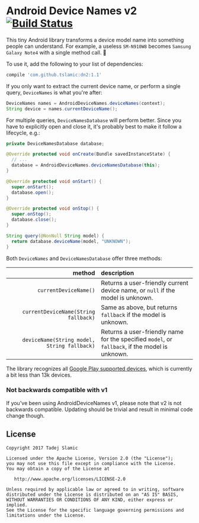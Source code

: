 
Android Device Names v2 [![Build Status](https://travis-ci.org/tslamic/AndroidDeviceNames.svg?branch=master)](https://travis-ci.org/tslamic/AndroidDeviceNames)
===

This tiny Android library transforms a device model name into something people can understand. For example, a useless `SM-N910W8` becomes `Samsung Galaxy Note4` with a single method call. :tada:

To use it, add the following to your list of dependencies:

```groovy
compile 'com.github.tslamic:dn2:1.1'
```

If you only want to extract the current device name, or perform a single query, `DeviceNames` is what you're after:

```java
DeviceNames names = AndroidDeviceNames.deviceNames(context);
String device = names.currentDeviceName();
```

For multiple queries, `DeviceNamesDatabase` will perform better. Since you have to explicitly open and close it, it's probably best to make it follow a lifecycle, e.g.:

```java
private DeviceNamesDatabase database;

@Override protected void onCreate(Bundle savedInstanceState) {
  // ...
  database = AndroidDeviceNames.deviceNamesDatabase(this);
}

@Override protected void onStart() {
  super.onStart();
  database.open();
}

@Override protected void onStop() {
  super.onStop();
  database.close();
}

String query(@NonNull String model) {
  return database.deviceName(model, "UNKNOWN");
}
```

Both `DeviceNames` and `DeviceNamesDatabase` offer three methods:

| method | description |
| -----: | :---------- |
| `currentDeviceName()` |  Returns a user-friendly current device name, or `null` if the model is unknown. |
| `currentDeviceName(String fallback)`| Same as above, but returns `fallback` if the model is unknown. |
| `deviceName(String model, String fallback)` | Returns a user-friendly name for the specified `model`, or `fallback`, if the model is unknown. |

The library recognizes all [Google Play supported devices](https://support.google.com/googleplay/answer/1727131), which is currently a bit less than 13k devices.

### Not backwards compatible with v1

If you've been using AndroidDeviceNames v1, please note that v2 is not backwards compatible. Updating should be trivial and result in minimal code change though.

License
---

    Copyright 2017 Tadej Slamic

    Licensed under the Apache License, Version 2.0 (the "License");
    you may not use this file except in compliance with the License.
    You may obtain a copy of the License at

       http://www.apache.org/licenses/LICENSE-2.0

    Unless required by applicable law or agreed to in writing, software
    distributed under the License is distributed on an "AS IS" BASIS,
    WITHOUT WARRANTIES OR CONDITIONS OF ANY KIND, either express or implied.
    See the License for the specific language governing permissions and
    limitations under the License.
